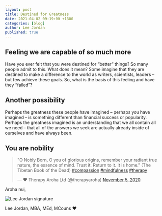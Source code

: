 ```yaml
---
layout: post
title: Destined for Greatness
date: 2021-04-02 09:19:00 +1300
categories: [blog]
author: Lee Jordan
published: true
---
```


<h2>Feeling we are capable of so much more</h2>

Have you ever felt that you were destined for “better” things? So many people admit to this. What does it mean? Some imagine that they are destined to make a difference to the world as writers, scientists, leaders – but few achieve these goals. So, what is the basis of this feeling and have they “failed”?

<h2>Another possibility</h2>

Perhaps the greatness these people have imagined – perhaps you have imagined – is something different than financial success or popularity. Perhaps the greatness imagined is an understanding that we all contain all we need – that all of the answers we seek are actually already inside of ourselves and have always been. 

<h2>You are nobility</h2>

<blockquote class="twitter-tweet"><p lang="en" dir="ltr">&quot;O Nobly Born, O you of glorious origins, remember your radiant true nature, the essence of mind. Trust it. Return to it. It is home.&quot; (The Tibetan Book of the Dead) <a href="https://twitter.com/hashtag/compassion?src=hash&amp;ref_src=twsrc%5Etfw">#compassion</a> <a href="https://twitter.com/hashtag/mindfulness?src=hash&amp;ref_src=twsrc%5Etfw">#mindfulness</a> <a href="https://twitter.com/hashtag/therapy?src=hash&amp;ref_src=twsrc%5Etfw">#therapy</a></p>&mdash; ❤️ Therapy Aroha Ltd (@therapyaroha) <a href="https://twitter.com/therapyaroha/status/1324453250813235200?ref_src=twsrc%5Etfw">November 5, 2020</a></blockquote> <script async src="https://platform.twitter.com/widgets.js" charset="utf-8"></script>

<p>Aroha nui,</p>

<img src="https://therapyaroha.com/public/assets/images/lee-jordan.png" alt="Lee Jordan signature">

Lee Jordan, MBA, MEd, MCouns ❤️
